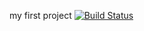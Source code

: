 my first project
[![Build Status](https://travis-ci.com/ipeksonyildirim/myDemoApp.svg?branch=main)](https://travis-ci.com/ipeksonyildirim/myDemoApp)
